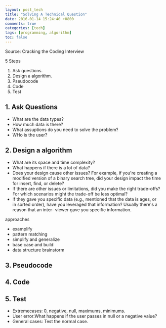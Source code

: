 ```yaml
---
layout: post_tech
title: "Solving A Technical Question"
date: 2016-01-14 15:24:40 +0800
comments: true
categories: [tech]
tags: [programming, algorithm]
toc: false
---
```


Source: Cracking the Coding Interview

5 Steps

1. Ask questions.
2. Design a algorithm.
3. Pseudocode
4. Code
5. Test

## 1. Ask Questions

- What are the data types?
- How much data is there?
- What assuptions do you need to solve the problem?
- WHo is the user?

## 2. Design a algorithm

- What are its space and time complexity?
- What happens if there is a lot of data?
- Does your design cause other issues? For example, if you're creating a modified version of a binary search tree, did your design impact the time for insert, find, or delete?
- If there are other issues or limitations, did you make the right trade-offs? For which scenarios might the trade-off be less optimal?
- If they gave you specific data (e.g., mentioned that the data is ages, or in sorted order), have you leveraged that information? Usually there's a reason that an inter- viewer gave you specific information.

approaches

- examplify
- pattern matching
- simplify and generalize
- base case and build
- data structure brainstorm

## 3. Pseudocode

## 4. Code

## 5. Test

- Extremecases: 0, negative, null, maximums, minimums.
- User error:What happens if the user passes in null or a negative value?
- General cases: Test the normal case.
